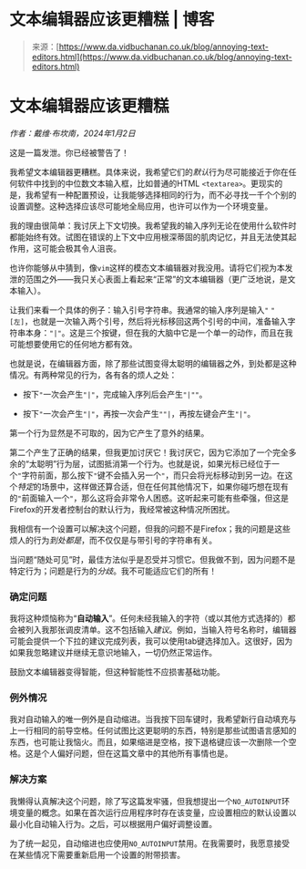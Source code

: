 <!--yml

分类：未分类

日期：2024年5月27日 14:26:19

-->

# 文本编辑器应该更糟糕 | 博客

> 来源：[https://www.da.vidbuchanan.co.uk/blog/annoying-text-editors.html](https://www.da.vidbuchanan.co.uk/blog/annoying-text-editors.html)

# 文本编辑器应该更糟糕

*作者：戴维·布坎南，2024年1月2日*

这是一篇发泄。你已经被警告了！

我希望文本编辑器更糟糕。具体来说，我希望它们的*默认*行为尽可能接近于你在任何软件中找到的中位数文本输入框，比如普通的HTML `<textarea>`。更现实的是，我希望有一种配置预设，让我能够选择相同的行为，而不必寻找一千个个别的设置调整。这种选择应该尽可能地全局应用，也许可以作为一个环境变量。

我的理由很简单：我讨厌上下文切换。我希望我的输入序列无论在使用什么软件时都能始终有效。试图在错误的上下文中应用根深蒂固的肌肉记忆，并且无法使其起作用，这可能会极其令人沮丧。

也许你能够从中猜到，像`vim`这样的模态文本编辑器对我没用。请将它们视为本发泄的范围之外——我只关心表面上看起来“正常”的文本编辑器（更广泛地说，是文本输入）。

让我们来看一个具体的例子：输入引号字符串。我通常的输入序列是输入`"` `"` `[左]`，也就是一次输入两个引号，然后将光标移回这两个引号的中间，准备输入字符串本身：`"|"`。这是三个按键，但在我的大脑中它是一个单一的动作，而且在我可能想要使用它的任何地方都有效。

也就是说，在编辑器方面，除了那些试图变得太聪明的编辑器之外，到处都是这种情况。有两种常见的行为，各有各的烦人之处：

+   按下`"`一次会产生`"|"`，完成输入序列后会产生`"|""`。

+   按下`"`一次会产生`"|"`，再按一次会产生`""|`，再按左键会产生`"|"`。

第一个行为显然是不可取的，因为它产生了意外的结果。

第二个产生了正确的结果，但我更加讨厌它！我讨厌它，因为它添加了一个完全多余的“太聪明”行为层，试图抵消第一个行为。也就是说，如果光标已经位于一个`"`字符前面，那么按下`"`键不会插入另一个`"`，而只会将光标移动到另一边。在这个*特定*的场景中，这样做还算合适，但在任何其他情况下，如果你碰巧想在现有的`"`前面输入一个`"`，那么这将会非常令人困惑。这听起来可能有些牵强，但这是Firefox的开发者控制台的默认行为，我经常被这种情况所困扰。

我相信有一个设置可以解决这个问题，但我的问题不是Firefox；我的问题是这些烦人的行为*到处都是*，而不仅仅是与带引号的字符串有关。

当问题“随处可见”时，最佳方法似乎是忍受并习惯它。但我做不到，因为问题不是特定行为；问题是行为的*分歧*。我不可能适应它们的所有！

### 确定问题

我将这种烦恼称为“**自动输入**”。任何未经我输入的字符（或以其他方式选择的）都会被列入我那张调皮清单。这不包括输入*建议*。例如，当输入符号名称时，编辑器可能会提供一个下拉的建议完成列表，我可以使用tab键选择加入。这很好，因为如果我忽略建议并继续无意识地输入，一切仍然正常运作。

鼓励文本编辑器变得智能，但这种智能性不应损害基础功能。

### 例外情况

我对自动输入的唯一例外是自动缩进。当我按下回车键时，我希望新行自动填充与上一行相同的前导空格。任何试图比这更聪明的东西，特别是那些试图语言感知的东西，也可能让我恼火。而且，如果缩进是空格，按下退格键应该一次删除一个空格。这是个人偏好问题，但在这篇文章中的其他所有事情也是。

### 解决方案

我懒得认真解决这个问题，除了写这篇发牢骚，但我想提出一个`NO_AUTOINPUT`环境变量的概念。如果在首次运行应用程序时存在该变量，应设置相应的默认设置以最小化自动输入行为。之后，可以根据用户偏好调整设置。

为了统一起见，自动缩进也应使用`NO_AUTOINPUT`禁用。在我需要时，我愿意接受在某些情况下需要重新启用一个设置的附带损害。

